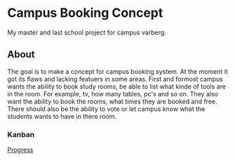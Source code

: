 # Campus Booking Concept
My master and last school project for campus varberg. 

## About
The goal is to make a concept for campus booking system. 
At the moment it got its flaws and lacking featuers in some areas.
First and formost campus wants the ability to book study rooms, 
be able to list what kinde of tools are in the room. 
For example, tv, how many tables, pc's and so on.
They also want the ability to book the rooms, 
what times they are booked and free.
There should also be the ability to vote or let campus know what the students wants to have in there room.

### Kanban
[Progress](https://github.com/Carpenteri1/CampusBookingConcept/projects/1)
